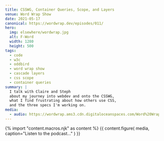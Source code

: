 ```yaml
---
title: CSSWG, Container Queries, Scope, and Layers
venue: Word Wrap Show
date: 2021-05-17
canonical: https://wordwrap.dev/episodes/011/
hero:
  img: elsewhere/wordwrap.jpg
  alt: F-Word
  width: 1280
  height: 500
tags:
  - code
  - w3c
  - oddbird
  - word wrap show
  - cascade layers
  - css scope
  - container queries
summary: |
  I talk with Claire and Steph
  about my journey into webdev and onto the CSSWG,
  what I find frustrating about how others use CSS,
  and the three specs I'm working on.
media:
  - audio: https://wordwrap.ams3.cdn.digitaloceanspaces.com/Word%20Wrap%20-%20Episode%2011.mp3
---
```


{% import "content.macros.njk" as content %}
{{ content.figure(
  media,
  caption="Listen to the podcast..."
) }}

